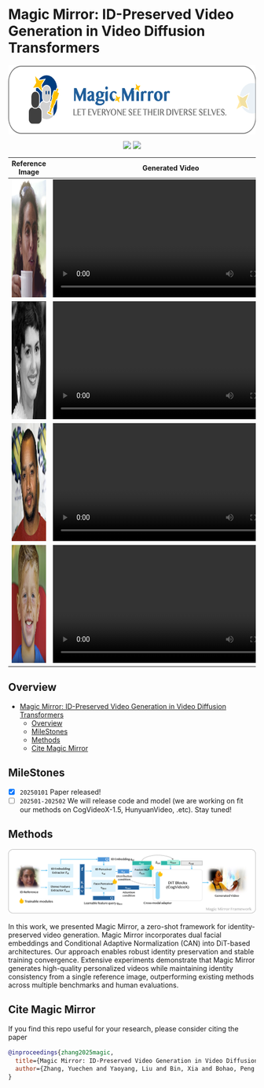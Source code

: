 # Magic Mirror: ID-Preserved Video Generation in Video Diffusion Transformers



<img style="margin: 20 auto; height: 140px; display: block;" src="assets/logo.png" > 

<p align="center">
<a href='https://julianjuaner.github.io/projects/MagicMirror/'><img src='https://img.shields.io/badge/project_page-aa55dd'></a>
<a href='https://arxiv.org/abs/2312.04302'><img src='https://img.shields.io/badge/arXiv_paper-ee7744'></a>
</p>

| Reference Image | Generated Video | Generated Video |
| ---- | ---- | ---- |
| <img height="240px" src="assets/teaser_6.png" > | <video height="240" controls autoplay><source src="assets/teaser_6_1.mp4" type="video/mp4"></video> | <video height="240" controls autoplay><source src="assets/teaser_6_2.mp4" type="video/mp4"></video> |
| <img height="240px" src="assets/teaser_5.png"> | <video height="240" controls autoplay><source src="assets/teaser_5_1.mp4" type="video/mp4"></video> | <video height="240" controls autoplay><source src="assets/teaser_5_2.mp4" type="video/mp4"></video> |
| <img height="240px" src="assets/teaser_4.png"> | <video height="240" controls autoplay><source src="assets/teaser_4_1.mp4" type="video/mp4"></video> | <video height="240" controls autoplay><source src="assets/teaser_4_2.mp4" type="video/mp4"></video> |
| <img height="240px" src="assets/teaser_1.png"> | <video height="240" controls autoplay><source src="assets/teaser_1_1.mp4" type="video/mp4"></video> | <video height="240" controls autoplay><source src="assets/teaser_1_2.mp4" type="video/mp4"></video> |

## Overview

- [Magic Mirror: ID-Preserved Video Generation in Video Diffusion Transformers](#magic-mirror-id-preserved-video-generation-in-video-diffusion-transformers)
  - [Overview](#overview)
  - [MileStones](#milestones)
  - [Methods](#methods)
  - [Cite Magic Mirror](#cite-magic-mirror)

## MileStones

* [X] `20250101` Paper released!
* [ ] `202501-202502` We will release code and model (we are working on fit our methods on CogVideoX-1.5, HunyuanVideo, .etc). Stay tuned!

## Methods
![framework](assets/framework.png)

In this work, we presented Magic Mirror, a zero-shot framework for identity-preserved video generation. Magic Mirror incorporates dual facial embeddings and Conditional Adaptive Normalization (CAN) into DiT-based architectures. Our approach enables robust identity preservation and stable training convergence. Extensive experiments demonstrate that Magic Mirror generates high-quality personalized videos while maintaining identity consistency from a single reference image, outperforming existing methods across multiple benchmarks and human evaluations. 

## Cite Magic Mirror

If you find this repo useful for your research, please consider citing the paper

```bibtex
@inproceedings{zhang2025magic,
  title={Magic Mirror: ID-Preserved Video Generation in Video Diffusion Transformers},
  author={Zhang, Yuechen and Yaoyang, Liu and Bin, Xia and Bohao, Peng and Zexin, Yan and Eric, Lo and Jiaya, Jia}
}
```
